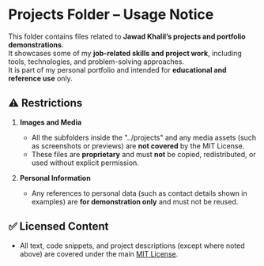 # Projects Folder – Usage Notice

This folder contains files related to **Jawad Khalil’s projects and portfolio demonstrations**.  
It showcases some of my **job-related skills and project work**, including tools, technologies, and problem-solving approaches.  
It is part of my personal portfolio and intended for **educational and reference use** only.

## ⚠️ Restrictions
1. **Images and Media**  
   - All the subfolders inside the "../projects" and any media assets (such as screenshots or previews) are **not covered** by the MIT License.  
   - These files are **proprietary** and must **not** be copied, redistributed, or used without explicit permission.  

2. **Personal Information**  
   - Any references to personal data (such as contact details shown in examples) are **for demonstration only** and must not be reused.  

## ✅ Licensed Content
- All text, code snippets, and project descriptions (except where noted above) are covered under the main [MIT License](../projects/LICENSE.txt).  
